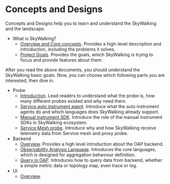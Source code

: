 # Concepts and Designs
Concepts and Designs help you to learn and understand the SkyWalking and the landscape.

- What is SkyWalking?
  - [Overview and Core concepts](overview.md). Provides a high-level description and introduction, including the problems it solves.
  - [Project Goals](project-goals.md). Provides the goals, which SkyWalking is trying to focus and provide features about them.

After you read the above documents, you should understand the SkyWalking basic goals. Now, you can choose which following parts 
you are interested, then dive in.   

- Probe
  - [Introduction](probe-introduction.md). Lead readers to understand what the probe is, how many different probes existed and 
why need them.
  - [Service auto instrument agent](service-agent.md). Introduce what the auto instrument agents do and which languages does
SkyWalking already support. 
  - [Manual instrument SDK](manual-sdk.md). Introduce the role of the manual instrument SDKs in SkyWalking ecosystem.
  - [Service Mesh probe](service-mesh-probe.md). Introduce why and how SkyWalking receive telemetry data from Service mesh and proxy probe.
- Backend
  - [Overview](backend-overview.md). Provides a high level introduction about the OAP backend.
  - [Observability Analysis Language](oal.md). Introduces the core languages, which is designed for aggregation behaviour definition.
  - [Query in OAP](query-oap.md). Introduces how to query data from backend, whether a simple metric data or topology map, even trace or log.
- UI
  - [Overview](ui-overview.md).
